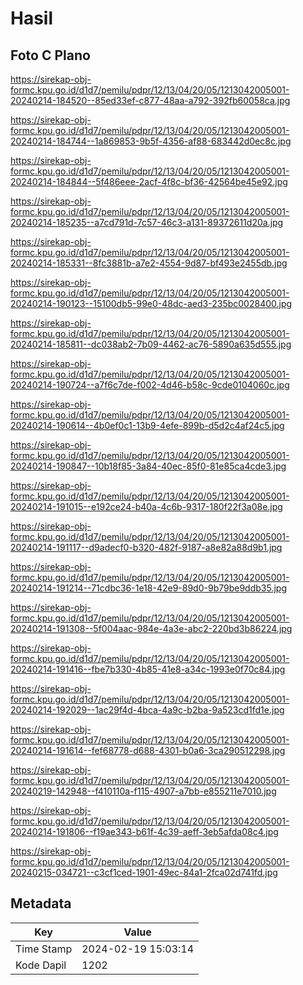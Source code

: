# Hasil

## Foto C Plano

https://sirekap-obj-formc.kpu.go.id/d1d7/pemilu/pdpr/12/13/04/20/05/1213042005001-20240214-184520--85ed33ef-c877-48aa-a792-392fb60058ca.jpg

https://sirekap-obj-formc.kpu.go.id/d1d7/pemilu/pdpr/12/13/04/20/05/1213042005001-20240214-184744--1a869853-9b5f-4356-af88-683442d0ec8c.jpg

https://sirekap-obj-formc.kpu.go.id/d1d7/pemilu/pdpr/12/13/04/20/05/1213042005001-20240214-184844--5f486eee-2acf-4f8c-bf36-42564be45e92.jpg

https://sirekap-obj-formc.kpu.go.id/d1d7/pemilu/pdpr/12/13/04/20/05/1213042005001-20240214-185235--a7cd791d-7c57-46c3-a131-89372611d20a.jpg

https://sirekap-obj-formc.kpu.go.id/d1d7/pemilu/pdpr/12/13/04/20/05/1213042005001-20240214-185331--8fc3881b-a7e2-4554-9d87-bf493e2455db.jpg

https://sirekap-obj-formc.kpu.go.id/d1d7/pemilu/pdpr/12/13/04/20/05/1213042005001-20240214-190123--15100db5-99e0-48dc-aed3-235bc0028400.jpg

https://sirekap-obj-formc.kpu.go.id/d1d7/pemilu/pdpr/12/13/04/20/05/1213042005001-20240214-185811--dc038ab2-7b09-4462-ac76-5890a635d555.jpg

https://sirekap-obj-formc.kpu.go.id/d1d7/pemilu/pdpr/12/13/04/20/05/1213042005001-20240214-190724--a7f6c7de-f002-4d46-b58c-9cde0104060c.jpg

https://sirekap-obj-formc.kpu.go.id/d1d7/pemilu/pdpr/12/13/04/20/05/1213042005001-20240214-190614--4b0ef0c1-13b9-4efe-899b-d5d2c4af24c5.jpg

https://sirekap-obj-formc.kpu.go.id/d1d7/pemilu/pdpr/12/13/04/20/05/1213042005001-20240214-190847--10b18f85-3a84-40ec-85f0-81e85ca4cde3.jpg

https://sirekap-obj-formc.kpu.go.id/d1d7/pemilu/pdpr/12/13/04/20/05/1213042005001-20240214-191015--e192ce24-b40a-4c6b-9317-180f22f3a08e.jpg

https://sirekap-obj-formc.kpu.go.id/d1d7/pemilu/pdpr/12/13/04/20/05/1213042005001-20240214-191117--d9adecf0-b320-482f-9187-a8e82a88d9b1.jpg

https://sirekap-obj-formc.kpu.go.id/d1d7/pemilu/pdpr/12/13/04/20/05/1213042005001-20240214-191214--71cdbc36-1e18-42e9-89d0-9b79be9ddb35.jpg

https://sirekap-obj-formc.kpu.go.id/d1d7/pemilu/pdpr/12/13/04/20/05/1213042005001-20240214-191308--5f004aac-984e-4a3e-abc2-220bd3b86224.jpg

https://sirekap-obj-formc.kpu.go.id/d1d7/pemilu/pdpr/12/13/04/20/05/1213042005001-20240214-191416--fbe7b330-4b85-41e8-a34c-1993e0f70c84.jpg

https://sirekap-obj-formc.kpu.go.id/d1d7/pemilu/pdpr/12/13/04/20/05/1213042005001-20240214-192029--1ac29f4d-4bca-4a9c-b2ba-9a523cd1fd1e.jpg

https://sirekap-obj-formc.kpu.go.id/d1d7/pemilu/pdpr/12/13/04/20/05/1213042005001-20240214-191614--fef68778-d688-4301-b0a6-3ca290512298.jpg

https://sirekap-obj-formc.kpu.go.id/d1d7/pemilu/pdpr/12/13/04/20/05/1213042005001-20240219-142948--f410110a-f115-4907-a7bb-e855211e7010.jpg

https://sirekap-obj-formc.kpu.go.id/d1d7/pemilu/pdpr/12/13/04/20/05/1213042005001-20240214-191806--f19ae343-b61f-4c39-aeff-3eb5afda08c4.jpg

https://sirekap-obj-formc.kpu.go.id/d1d7/pemilu/pdpr/12/13/04/20/05/1213042005001-20240215-034721--c3cf1ced-1901-49ec-84a1-2fca02d741fd.jpg


## Metadata

| Key        | Value               |
| ---------- | ------------------- |
| Time Stamp | 2024-02-19 15:03:14 |
| Kode Dapil | 1202                |



